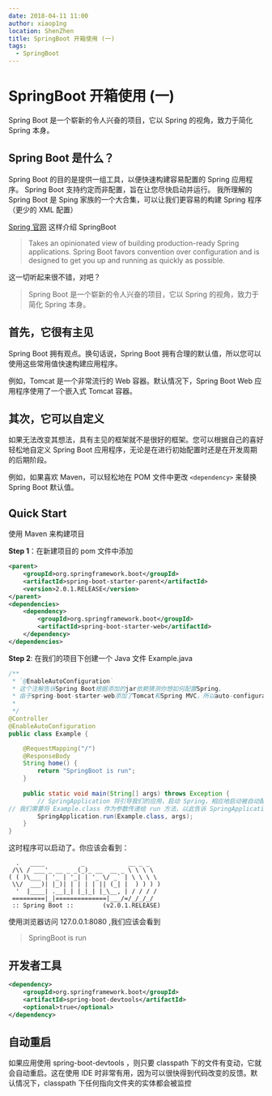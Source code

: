 ```yaml
---
date: 2018-04-11 11:00
author: xiaop1ng
location: ShenZhen
title: SpringBoot 开箱使用 (一)
tags:
  - SpringBoot
---
```


# SpringBoot 开箱使用 (一)

Spring Boot 是一个崭新的令人兴奋的项目，它以 Spring 的视角，致力于简化 Spring 本身。

## Spring Boot 是什么？
Spring Boot 的目的是提供一组工具，以便快速构建容易配置的 Spring 应用程序。
Spring Boot 支持约定而非配置，旨在让您尽快启动并运行。
我所理解的 Spring Boot 是 Sping 家族的一个大合集，可以让我们更容易的构建 Spring 程序（更少的 XML 配置）

[Spring 官网](http://projects.spring.io/spring-boot) 这样介绍 SpringBoot

> Takes an opinionated view of building production-ready Spring applications. Spring Boot favors convention over configuration and is designed to get you up and running as quickly as possible.

这一切听起来很不错，对吧？ 
> Spring Boot 是一个崭新的令人兴奋的项目，它以 Spring 的视角，致力于简化 Spring 本身。

## 首先，它很有主见
Spring Boot 拥有观点。换句话说，Spring Boot 拥有合理的默认值，所以您可以使用这些常用值快速构建应用程序。

例如，Tomcat 是一个非常流行的 Web 容器。默认情况下，Spring Boot Web 应用程序使用了一个嵌入式 Tomcat 容器。

## 其次，它可以自定义
如果无法改变其想法，具有主见的框架就不是很好的框架。您可以根据自己的喜好轻松地自定义 Spring Boot 应用程序，无论是在进行初始配置时还是在开发周期的后期阶段。

例如，如果喜欢 Maven，可以轻松地在 POM 文件中更改 `<dependency>` 来替换 Spring Boot 默认值。

## Quick Start

使用 Maven 来构建项目

**Step 1**：在新建项目的 pom 文件中添加

```xml
<parent>
    <groupId>org.springframework.boot</groupId>
    <artifactId>spring-boot-starter-parent</artifactId>
    <version>2.0.1.RELEASE</version>
</parent>
<dependencies>
    <dependency>
        <groupId>org.springframework.boot</groupId>
        <artifactId>spring-boot-starter-web</artifactId>
    </dependency>
</dependencies>
```
**Step 2**: 在我们的项目下创建一个 Java 文件 Example.java

```java
/**
 * `@EnableAutoConfiguration`
 * 这个注解告诉Spring Boot根据添加的jar依赖猜测你想如何配置Spring。
 * 由于spring-boot-starter-web添加了Tomcat和Spring MVC，所以auto-configuration将假定你正在开发一个web应用，并对Spring进行相应地设置。
 * 
 */
@Controller
@EnableAutoConfiguration
public class Example {

    @RequestMapping("/")
    @ResponseBody
    String home() {
        return "SpringBoot is run";
    }
    
    public static void main(String[] args) throws Exception {
    	// SpringApplication 将引导我们的应用，启动 Spring，相应地启动被自动配置的 Tomcat web 服务器。
// 我们需要将 Example.class 作为参数传递给 run 方法，以此告诉 SpringApplication 谁是主要的 Spring 组件，并传递 args 数组以暴露所有的命令行参数。    
        SpringApplication.run(Example.class, args);
    }
}
```

这时程序可以启动了。你应该会看到：
```
  .   ____          _            __ _ _
 /\\ / ___'_ __ _ _(_)_ __  __ _ \ \ \ \
( ( )\___ | '_ | '_| | '_ \/ _` | \ \ \ \
 \\/  ___)| |_)| | | | | || (_| |  ) ) ) )
  '  |____| .__|_| |_|_| |_\__, | / / / /
 =========|_|==============|___/=/_/_/_/
 :: Spring Boot ::        (v2.0.1.RELEASE)
```

使用浏览器访问 127.0.0.1:8080 ,我们应该会看到

> SpringBoot is run

## 开发者工具
```xml
<dependency>
    <groupId>org.springframework.boot</groupId>
    <artifactId>spring-boot-devtools</artifactId>
    <optional>true</optional>
</dependency>
```
## 自动重启

如果应用使用 spring-boot-devtools ，则只要 classpath 下的文件有变动，它就会自动重启。这在使用 IDE 时非常有用，因为可以很快得到代码改变的反馈。默认情况下，classpath 下任何指向文件夹的实体都会被监控